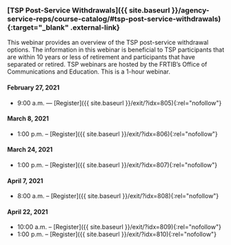 ### [TSP Post-Service Withdrawals]({{ site.baseurl }}/agency-service-reps/course-catalog/#tsp-post-service-withdrawals){:target="\_blank" .external-link}

This webinar provides an overview of the TSP post-service withdrawal options. The information in this webinar is beneficial to TSP participants that are within 10 years or less of retirement and participants that have separated or retired. TSP webinars are hosted by the FRTIB’s Office of Communications and Education. This is a 1-hour webinar.

#### February 27, 2021

- 9:00 a.m. — [Register]({{ site.baseurl }}/exit/?idx=805){:rel="nofollow"}

#### March 8, 2021

- 1:00 p.m. – [Register]({{ site.baseurl }}/exit/?idx=806){:rel="nofollow"}

#### March 24, 2021

- 1:00 p.m. – [Register]({{ site.baseurl }}/exit/?idx=807){:rel="nofollow"}

#### April 7, 2021

- 8:00 a.m. – [Register]({{ site.baseurl }}/exit/?idx=808){:rel="nofollow"}

#### April 22, 2021

- 10:00 a.m. – [Register]({{ site.baseurl }}/exit/?idx=809){:rel="nofollow"}
- 1:00 p.m. – [Register]({{ site.baseurl }}/exit/?idx=810){:rel="nofollow"}
